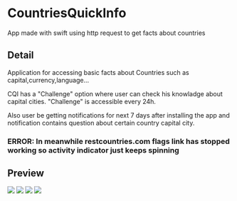 # CountriesQuickInfo
App made with swift using http request to get facts about countries 


## Detail
Application for accessing basic facts about Countries such as capital,currency,language...

CQI has a "Challenge" option where user can check his knowladge about capital cities. "Challenge" is accessible every 24h.

Also user be getting notifications for next 7 days after installing the app and notification contains question about certain country capital city.

### ERROR: In meanwhile restcountries.com flags link has stopped working so activity indicator just keeps spinning


## Preview

[![](https://raw.githubusercontent.com/Dzondzula/CountriesQuickInfo/main/CountriesFinal/CountriesFinal/Images/Picture1.png)](Images/Picture.png)
[![](https://raw.githubusercontent.com/Dzondzula/CountriesQuickInfo/main/CountriesFinal/CountriesFinal/Images/Picture2.png)](Images/Picture.png)
[![](https://raw.githubusercontent.com/Dzondzula/CountriesQuickInfo/main/CountriesFinal/CountriesFinal/Images/Picture3.png)](Images/Picture.png)
[![](https://raw.githubusercontent.com/Dzondzula/CountriesQuickInfo/main/CountriesFinal/CountriesFinal/Images/Picture4.png)](Images/Picture.png)



